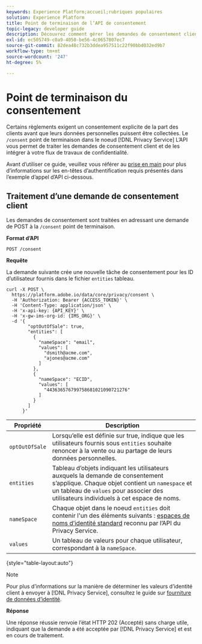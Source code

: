 ```yaml
---
keywords: Experience Platform;accueil;rubriques populaires
solution: Experience Platform
title: Point de terminaison de l’API de consentement
topic-legacy: developer guide
description: Découvrez comment gérer les demandes de consentement client pour les applications Experience Cloud à l’aide de l’API Privacy Service.
exl-id: ec505749-c0a9-4050-be56-4c0657807ec7
source-git-commit: 82dea48c732b3ddea957511c22f90bbd032ed9b7
workflow-type: tm+mt
source-wordcount: '247'
ht-degree: 5%

---
```


# Point de terminaison du consentement

Certains règlements exigent un consentement explicite de la part des clients avant que leurs données personnelles puissent être collectées. Le `/consent` point de terminaison dans le noeud [!DNL Privacy Service] L’API vous permet de traiter les demandes de consentement client et de les intégrer à votre flux de travaux de confidentialité.

Avant d’utiliser ce guide, veuillez vous référer au [prise en main](./getting-started.md) pour plus d’informations sur les en-têtes d’authentification requis présentés dans l’exemple d’appel d’API ci-dessous.

## Traitement d’une demande de consentement client

Les demandes de consentement sont traitées en adressant une demande de POST à la `/consent` point de terminaison.

**Format d’API**

```http
POST /consent
```

**Requête**

La demande suivante crée une nouvelle tâche de consentement pour les ID d’utilisateur fournis dans le fichier `entities` tableau.

```shell
curl -X POST \
  https://platform.adobe.io/data/core/privacy/consent \
  -H 'Authorization: Bearer {ACCESS_TOKEN}' \
  -H 'Content-Type: application/json' \
  -H 'x-api-key: {API_KEY}' \
  -H 'x-gw-ims-org-id: {IMS_ORG}' \
  -d '{
        "optOutOfSale": true,
        "entities": [
          {
            "nameSpace": "email",
            "values": [
              "dsmith@acme.com",
              "ajones@acme.com"
            ]
          },
          {
            "nameSpace": "ECID",
            "values": [
              "443636576799758681021090721276"
            ]
          }
        ]
      }'
```

| Propriété | Description |
| --- | --- |
| `optOutOfSale` | Lorsqu’elle est définie sur true, indique que les utilisateurs fournis sous `entities` souhaite renoncer à la vente ou au partage de leurs données personnelles. |
| `entities` | Tableau d’objets indiquant les utilisateurs auxquels la demande de consentement s’applique. Chaque objet contient un `namespace` et un tableau de `values` pour associer des utilisateurs individuels à cet espace de noms. |
| `nameSpace` | Chaque objet dans le noeud `entities` doit contenir l&#39;un des éléments suivants : [espaces de noms d’identité standard](./appendix.md#standard-namespaces) reconnu par l’API du Privacy Service. |
| `values` | Un tableau de valeurs pour chaque utilisateur, correspondant à la `nameSpace`. |

{style=&quot;table-layout:auto&quot;}

>[!NOTE]
>
>Pour plus d’informations sur la manière de déterminer les valeurs d’identité client à envoyer à [!DNL Privacy Service], consultez le guide sur [fourniture de données d’identité](../identity-data.md).

**Réponse**

Une réponse réussie renvoie l’état HTTP 202 (Accepté) sans charge utile, indiquant que la demande a été acceptée par [!DNL Privacy Service] et est en cours de traitement.
